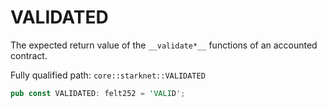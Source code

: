 # VALIDATED

The expected return value of the `__validate*__` functions of an accounted contract.

Fully qualified path: `core::starknet::VALIDATED`

```rust
pub const VALIDATED: felt252 = 'VALID';
```


